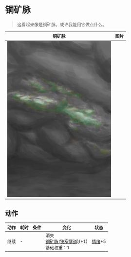 # 铜矿脉  
> 这看起来像是铜矿脉。或许我能用它做点什么。  
  
  铜矿脉  |   图片   
 ----  |  ----:   
   |  ![](Sprite/CopperVeinDark.png)   
  
## 动作  
动作  |  耗时  |  条件  |  变化  |  状态  
----  |  ----  |  ----  |  ----  |  ----  
继续<br>  |  -  |    |  消失<br>[铜矿脉(狭窄隧道)](CopperVein.md)(+1)<br>基础权重：1<br>  |  [情绪](Morale.md)+5  
